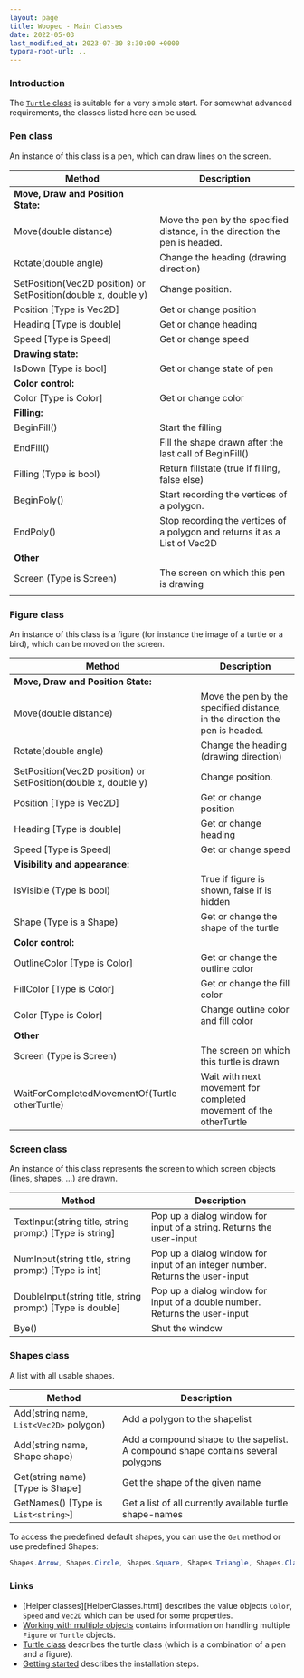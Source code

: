```yaml
---
layout: page
title: Woopec - Main Classes
date: 2022-05-03
last_modified_at: 2023-07-30 8:30:00 +0000
typora-root-url: ..
---
```



### Introduction

The [`Turtle` class](Turtle.htlm) is suitable for a very simple start.  For somewhat advanced requirements, the classes listed here can be used.

### Pen class

An instance of this class is a pen, which can draw lines on the screen.

| Method                                                       | Description                                                  |
| ------------------------------------------------------------ | ------------------------------------------------------------ |
| **Move, Draw and Position State:**                           |                                                              |
| Move(double distance)                                        | Move the pen by the specified distance, in the direction the pen is headed. |
| Rotate(double angle)                                         | Change the heading (drawing direction)                       |
| SetPosition(Vec2D position) or SetPosition(double x, double y) | Change position.                                             |
| Position [Type is Vec2D]                                     | Get or change position                                       |
| Heading [Type is double]                                     | Get or change heading                                        |
| Speed [Type is Speed]                                        | Get or change speed                                          |
| **Drawing state:**                                           |                                                              |
| IsDown [Type is bool]                                        | Get or change state of pen                                   |
| **Color control:**                                           |                                                              |
| Color [Type is Color]                                        | Get or change color                                          |
| **Filling:**                                                 |                                                              |
| BeginFill()                                                  | Start the filling                                            |
| EndFill()                                                    | Fill the shape drawn after the last call of BeginFill()      |
| Filling (Type is bool)                                       | Return fillstate (true if filling, false else)               |
| BeginPoly()                                                  | Start recording the vertices of a polygon.                   |
| EndPoly()                                                    | Stop recording the vertices of a polygon and returns it as a List of Vec2D |
| **Other**                                                    |                                                              |
| Screen (Type is Screen)                                      | The screen on which this pen is drawing                      |
|                                                              |                                                              |

### Figure class

An instance of this class is a figure (for instance the image of a turtle or a bird), which can be moved on the screen.

| Method                                                       | Description                                                  |
| ------------------------------------------------------------ | ------------------------------------------------------------ |
| **Move, Draw and Position State:**                           |                                                              |
| Move(double distance)                                        | Move the pen by the specified distance, in the direction the pen is headed. |
| Rotate(double angle)                                         | Change the heading (drawing direction)                       |
| SetPosition(Vec2D position) or SetPosition(double x, double y) | Change position.                                             |
| Position [Type is Vec2D]                                     | Get or change position                                       |
| Heading [Type is double]                                     | Get or change heading                                        |
| Speed [Type is Speed]                                        | Get or change speed                                          |
| **Visibility and appearance:**                               |                                                              |
| IsVisible (Type is bool)                                     | True if figure is shown, false if is hidden                  |
| Shape (Type is a Shape)                                      | Get or change the shape of the turtle                        |
| **Color control:**                                           |                                                              |
| OutlineColor [Type is Color]                                 | Get or change the outline color                              |
| FillColor [Type is Color]                                    | Get or change the fill color                                 |
| Color [Type is Color]                                        | Change outline color and fill color                          |
| **Other**                                                    |                                                              |
| Screen (Type is Screen)                                      | The screen on which this turtle is drawn                     |
| WaitForCompletedMovementOf(Turtle otherTurtle)               | Wait with next movement for completed movement of the otherTurtle |

### Screen class

An instance of this class represents the screen to which screen objects (lines, shapes, ...) are drawn.

| Method                                                  | Description                                                  |
| ------------------------------------------------------- | ------------------------------------------------------------ |
| TextInput(string title, string prompt) [Type is string] | Pop up a dialog window for input of a string. Returns the user-input |
| NumInput(string title, string prompt) [Type is int]     | Pop up a dialog window for input of an integer number. Returns the user-input |
| DoubleInput(string title, string prompt) [Type is double] | Pop up a dialog window for input of a double number. Returns the user-input |
| Bye()                                                   | Shut the window |

### Shapes  class

A list with all usable shapes.

| Method                                  | Description                                                  |
| --------------------------------------- | ------------------------------------------------------------ |
| Add(string name, `List<Vec2D>` polygon) | Add a polygon to the shapelist                               |
| Add(string name, Shape shape)           | Add a compound shape to the sapelist. A compound shape contains several polygons |
| Get(string name) [Type is Shape]        | Get the shape of the given name                              |
| GetNames() [Type is `List<string>`]     | Get a list of all currently available turtle shape-names     |

To access the predefined default shapes, you can use the `Get` method or use predefined Shapes:
```csharp
Shapes.Arrow, Shapes.Circle, Shapes.Square, Shapes.Triangle, Shapes.Classic, Shapes.Turtle, Shapes.Bird
```



### Links

* [Helper classes][HelperClasses.html] describes the value objects `Color`, `Speed` and `Vec2D` which can be used for some properties.
* [Working with multiple objects](MultipleTurtles.html) contains information on handling multiple `Figure` or `Turtle` objects.
* [Turtle class](Turtle.html) describes the turtle class (which is a combination of a pen and a figure).
* [Getting started](GettingStarted.html) describes the installation steps.

